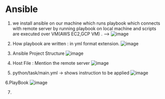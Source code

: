 # Ansible


1. we install ansible on our machine which runs playbook which connects with remote server by running playbook on local machine and scripts are executed over VM(AWS EC2,GCP VM) .
--> ![image](https://github.com/kaushaldeokar/Ansible/assets/91072847/feebdfbf-8374-485e-a8a6-590a2c821b20)


2. How playbook are written : in yml format extension.
   ![image](https://github.com/kaushaldeokar/Ansible/assets/91072847/c408fa8a-159e-490e-9d69-8048cd46cda4)

3. Ansible Project Structure
  ![image](https://github.com/kaushaldeokar/Ansible/assets/91072847/e111801f-e74c-42d8-bb72-2c526c834a6c)


4. Host File : Mention the remote server
  ![image](https://github.com/kaushaldeokar/Ansible/assets/91072847/2a74c9c9-a8b3-49cd-9664-5b590ba4fb53)

5. python/task/main.yml -> shows instruction to be applied
   ![image](https://github.com/kaushaldeokar/Ansible/assets/91072847/50d7dbe0-b72e-47b0-b9b1-47e4cce8bd1c)

6.PlayBook 
   ![image](https://github.com/kaushaldeokar/Ansible/assets/91072847/42372dd9-2f48-410f-bec1-e4cc8497efbf)

7. 


